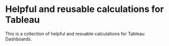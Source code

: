# Helpful and reusable calculations for Tableau
This is a collection of helpful and resuable calculations for Tableau Dashboards.
